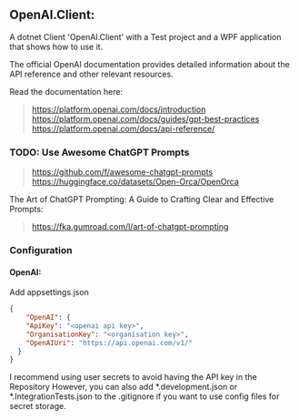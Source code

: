 ﻿## OpenAI.Client:

A dotnet Client 'OpenAI.Client' with a Test project and a WPF application that shows how to use it.

The official OpenAI documentation provides detailed information about the API reference and other relevant resources.

Read the documentation here: 
> https://platform.openai.com/docs/introduction
> https://platform.openai.com/docs/guides/gpt-best-practices
> https://platform.openai.com/docs/api-reference/


### TODO: Use Awesome ChatGPT Prompts
> https://github.com/f/awesome-chatgpt-prompts
> https://huggingface.co/datasets/Open-Orca/OpenOrca

The Art of ChatGPT Prompting: A Guide to Crafting Clear and Effective Prompts:
> https://fka.gumroad.com/l/art-of-chatgpt-prompting


### Configuration


#### OpenAI:
Add appsettings.json

```json
{
    "OpenAI": {
    "ApiKey": "<openai api key>",
    "OrganisationKey": "<organisation key>",
    "OpenAIUri": "https://api.openai.com/v1/"
  }
}
```

I recommend using user secrets to avoid having the API key in the Repository
However, you can also add *.development.json or *.IntegrationTests.json to the .gitignore if you want to use config files for secret storage.

